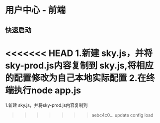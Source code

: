 # 用户中心 - 前端

## 快速启动

<<<<<<< HEAD
1.新建 sky.js，并将sky-prod.js内容复制到 sky.js,将相应的配置修改为自己本地实际配置
2.在终端执行node app.js
=======
1.新建 sky.js，并将sky-prod.js内容复制到
>>>>>>> aebc4c0... update config load

